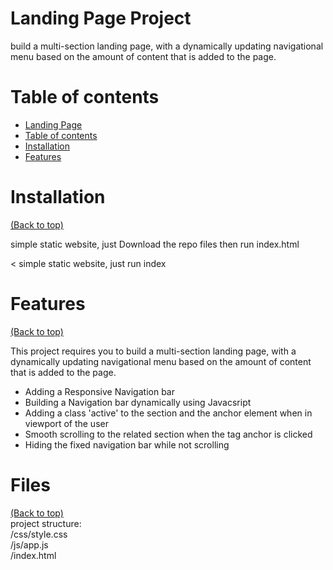 # Landing Page Project

build a multi-section landing page, with a dynamically updating navigational menu based on the amount of content that is added to the page. 



# Table of contents


- [Landing Page](#project-title)
- [Table of contents](#table-of-contents)
- [Installation](#installation)
- [Features](#features)

# Installation
[(Back to top)](#table-of-contents)


simple static website, just Download the repo files then run index.html


<
simple static website, just run index
# Features
[(Back to top)](#table-of-contents)

This project requires you to build a multi-section landing page, with a dynamically updating navigational menu based on the amount of content that is added to the page.
- Adding a Responsive Navigation bar 
- Building a Navigation bar dynamically using Javacsript
- Adding a class 'active' to the section and the anchor element when in viewport of the user
- Smooth scrolling to the related section when the tag anchor is clicked 
- Hiding the fixed navigation bar while not scrolling

# Files
[(Back to top)](#table-of-contents)
<br>
project structure: <br>
/css/style.css <br>
/js/app.js <br>
/index.html <br>

